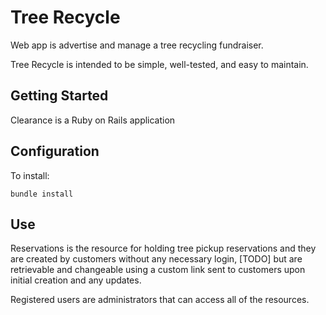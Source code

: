 # Tree Recycle

Web app is advertise and manage a tree recycling fundraiser.

Tree Recycle is intended to be simple, well-tested, and easy to maintain.


## Getting Started

Clearance is a Ruby on Rails application

## Configuration

To install:

```
bundle install
```

## Use

Reservations is the resource for holding tree pickup reservations and they are created by customers without any necessary login, [TODO] but are retrievable and changeable using a custom link sent to customers upon initial creation and any updates.

Registered users are administrators that can access all of the resources.

